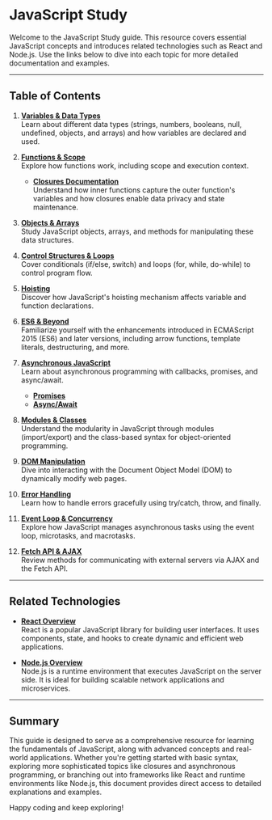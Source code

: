 # JavaScript Study

Welcome to the JavaScript Study guide. This resource covers essential JavaScript concepts and introduces related technologies such as React and Node.js. Use the links below to dive into each topic for more detailed documentation and examples.

---

## Table of Contents

1. **[Variables & Data Types](Concept/Variables.md)**  
   Learn about different data types (strings, numbers, booleans, null, undefined, objects, and arrays) and how variables are declared and used.

2. **[Functions & Scope](Concept/Functions.md)**  
   Explore how functions work, including scope and execution context.  
   - **[Closures Documentation](Concept/Closure/closure.md)**  
     Understand how inner functions capture the outer function's variables and how closures enable data privacy and state maintenance.

3. **[Objects & Arrays](Concept/ObjectsArrays.md)**  
   Study JavaScript objects, arrays, and methods for manipulating these data structures.

4. **[Control Structures & Loops](Concept/ControlLoops.md)**  
   Cover conditionals (if/else, switch) and loops (for, while, do-while) to control program flow.

5. **[Hoisting](Concept/Hoisting.md)**  
   Discover how JavaScript's hoisting mechanism affects variable and function declarations.

6. **[ES6 & Beyond](Concept/ES6.md)**  
   Familiarize yourself with the enhancements introduced in ECMAScript 2015 (ES6) and later versions, including arrow functions, template literals, destructuring, and more.

7. **[Asynchronous JavaScript](Concept/Asynchronous.md)**  
   Learn about asynchronous programming with callbacks, promises, and async/await.  
   - **[Promises](Concept/Promises.md)**
   - **[Async/Await](Concept/AsyncAwait.md)**

8. **[Modules & Classes](Concept/ModulesClasses.md)**  
   Understand the modularity in JavaScript through modules (import/export) and the class-based syntax for object-oriented programming.

9. **[DOM Manipulation](Concept/DOM.md)**  
   Dive into interacting with the Document Object Model (DOM) to dynamically modify web pages.

10. **[Error Handling](Concept/ErrorHandling.md)**  
    Learn how to handle errors gracefully using try/catch, throw, and finally.

11. **[Event Loop & Concurrency](Concept/EventLoop.md)**  
    Explore how JavaScript manages asynchronous tasks using the event loop, microtasks, and macrotasks.

12. **[Fetch API & AJAX](Concept/Fetch.md)**  
    Review methods for communicating with external servers via AJAX and the Fetch API.

---

## Related Technologies

- **[React Overview](Concept/React/react.md)**  
  React is a popular JavaScript library for building user interfaces. It uses components, state, and hooks to create dynamic and efficient web applications.

- **[Node.js Overview](Concept/Nodejs/node.md)**  
  Node.js is a runtime environment that executes JavaScript on the server side. It is ideal for building scalable network applications and microservices.

---

## Summary

This guide is designed to serve as a comprehensive resource for learning the fundamentals of JavaScript, along with advanced concepts and real-world applications. Whether you're getting started with basic syntax, exploring more sophisticated topics like closures and asynchronous programming, or branching out into frameworks like React and runtime environments like Node.js, this document provides direct access to detailed explanations and examples.

Happy coding and keep exploring!
